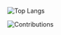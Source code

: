 ![Top Langs](https://github-readme-stats.vercel.app/api/top-langs/?username=saragarcia6123&theme=dark&show_icons=true&hide_border=false&layout=compact)

![Contributions](https://github-readme-streak-stats.herokuapp.com/?user=saragarcia6123&theme=dark&hide_border=false)
